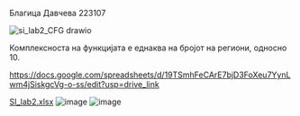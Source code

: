 Благица Давчева 223107

![si_lab2_CFG drawio](https://github.com/bdavcheva/SI_2024_lab2_223107/assets/167016222/983fbdd2-14fb-447b-befa-53d4ade6b0eb)

Комплексноста на функцијата е еднаква на бројот на региони, односно 10.

https://docs.google.com/spreadsheets/d/19TSmhFeCArE7bjD3FoXeu7YynLwm4jSiskgcVg-o-ss/edit?usp=drive_link


[SI_lab2.xlsx](https://github.com/bdavcheva/SI_2024_lab2_223107/files/15403408/SI_lab2.xlsx)
![image](https://github.com/bdavcheva/SI_2024_lab2_223107/assets/167016222/c349ae5d-db08-4d6c-bd53-1bc7cf319a0e)
![image](https://github.com/bdavcheva/SI_2024_lab2_223107/assets/167016222/8227f504-5974-4efd-89e9-23a55e618c21)
